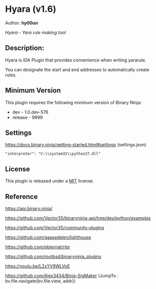 # Hyara (v1.6)
Author: **hy00un**

_Hyara - Yara rule making tool_
## Description:
Hyara is IDA Plugin that provides convenience when writing yararule.

You can designate the start and end addresses to automatically create rules.
## Minimum Version

This plugin requires the following minimum version of Binary Ninja:

 * dev - 1.0.dev-576
 * release - 9999


## Settings

https://docs.binary.ninja/getting-started.html#settings (settings.json)

```
"interpreter": "C:\\system32\\python27.dll"
```

## License
This plugin is released under a [MIT](LICENSE) license.

## Reference
<a href="https://api.binary.ninja/">https://api.binary.ninja/</a>

<a href="https://github.com/Vector35/binaryninja-api/tree/dev/python/examples">https://github.com/Vector35/binaryninja-api/tree/dev/python/examples</a>

<a href="https://github.com/Vector35/community-plugins">https://github.com/Vector35/community-plugins</a>

<a href="https://github.com/gaasedelen/lighthouse">https://github.com/gaasedelen/lighthouse</a>

<a href="https://github.com/pbiernat/ripr">https://github.com/pbiernat/ripr</a>

<a href="https://github.com/rootbsd/binaryninja_plugins">https://github.com/rootbsd/binaryninja_plugins</a>

<a href="https://youtu.be/L2xYV9WLVoE">https://youtu.be/L2xYV9WLVoE</a>

<a href="https://github.com/Alex3434/Binja-SigMaker">https://github.com/Alex3434/Binja-SigMaker</a> (JumpTo : bv.file.navigate(bv.file.view, addr))